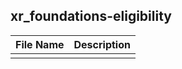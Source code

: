 ## xr_foundations-eligibility ##

| File Name | Description |
| --------- | ----------- |
|           |             |
